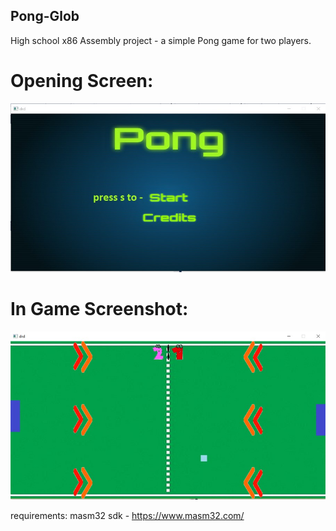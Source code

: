 ## Pong-Glob
High school x86 Assembly project - a simple Pong game for two players.

# Opening Screen:


![Screenshot](/Pics-Readme/opening_screen.jpg?raw=true "opening screen")


# In Game Screenshot:


![Screenshot](/Pics-Readme/game1.jpg?raw=true "in game screenshot")



requirements:
    masm32 sdk - https://www.masm32.com/
